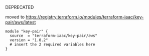 DEPRECATED

moved to https://registry.terraform.io/modules/terraform-iaac/key-pair/aws/latest

```
module "key-pair" {
  source  = "terraform-iaac/key-pair/aws"
  version = "1.0.2"
  # insert the 2 required variables here
}
```